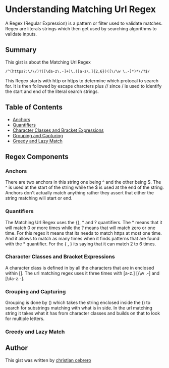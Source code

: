#  Understanding Matching Url Regex
A Regex (Regular Expression) is a pattern or filter used to validate matches. Regex are literals strings which then get used by searching algorithms to validate inputs.


## Summary

This gist is about the Matching Url Regex 
```
/^(https?:\/\/)?([\da-z\.-]+)\.([a-z\.]{2,6})([\/\w \.-]*)*\/?$/
```
 This Regex starts with http or https to determine which protocal to search for. It is then followed by escape charcters plus // since / is used to identify the start and end of the literal search strings. 


## Table of Contents

- [Anchors](#anchors)
- [Quantifiers](#quantifiers)
- [Character Classes and Bracket Expressions](#character-classes-and-bracket-expressions)
- [Grouping and Capturing](#grouping-and-capturing)
- [Greedy and Lazy Match](#greedy-and-lazy-match)

## Regex Components

### Anchors
There are two anchors in this string one being ^ and the other being $. The ^ is used at the start of the string while the $ is used at the end of the string. Anchors don't actually match anything rather they assert that either the string matching will start or end. 

### Quantifiers
The Matching Url Regex uses the {}, * and ? quantifiers. The * means that it will match 0 or more times while the ? means that will match zero or one time. For this regex it means that its needs to match https at most one time. And it allows to match as many times when it finds patterns that are found with the * quantifier. For the { , } its saying that it can match 2 to 6 times. 


### Character Classes and Bracket Expressions

A character class is defined in by all the characters that are in enclosed within []. The url matching regex uses it three times with [a-z\.]  [\/\w \.-] and [\da-z\.-]. 


### Grouping and Capturing

Grouping is done by () which takes the string enclosed inside the () to search for substrings matching with what is in side. In the url matching string it takes what it has from character classes and builds on that to look for multiple letters. 


### Greedy and Lazy Match


## Author

This gist was written by [christian cebrero](https://github.com/cebrero11) 
